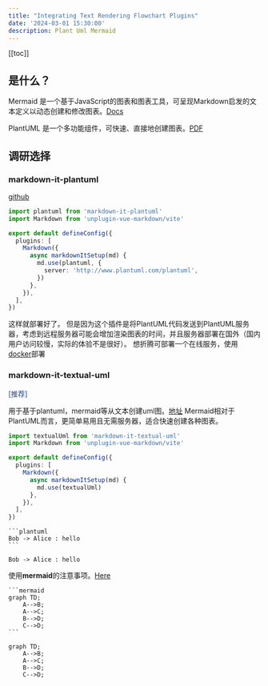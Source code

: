 ```yaml
---
title: "Integrating Text Rendering Flowchart Plugins"
date: '2024-03-01 15:30:00'
description: Plant Uml Mermaid
---
```


[[toc]]

<style>
  img[alt="uml diagram"] {
            border: 1px dashed #000;
            max-width: 30%;
            height: auto;
            display: block;
            margin: 20px auto;
          border-radius: 6px;
 }
 .mermaid svg{
   margin: 20px auto;
 }
</style>

## 是什么？

Mermaid 是一个基于JavaScript的图表和图表工具，可呈现Markdown启发的文本定义以动态创建和修改图表。[Docs](https://mermaid.js.org/intro/)

PlantUML 是一个多功能组件，可快速、直接地创建图表。[PDF](https://plantuml.com/zh/guide)

## 调研选择

### markdown-it-plantuml

[github](https://www.npmjs.com/package/markdown-it-plantuml)

```ts
import plantuml from 'markdown-it-plantuml'
import Markdown from 'unplugin-vue-markdown/vite'

export default defineConfig({
  plugins: [
    Markdown({
      async markdownItSetup(md) {
        md.use(plantuml, {
          server: 'http://www.plantuml.com/plantuml',
        })
      },
    }),
  ],
})
```

这样就部署好了。
但是因为这个插件是将PlantUML代码发送到PlantUML服务器，考虑到远程服务器可能会增加渲染图表的时间，并且服务器部署在国外（国内用户访问较慢，实际的体验不是很好）。
想折腾可部署一个在线服务，使用[docker](https://plantuml.com/zh/starting)部署

### markdown-it-textual-uml

<span style="color:#28437e">[推荐]</span>

用于基于plantuml，mermaid等从文本创建uml图。[地址](https://github.com/manastalukdar/markdown-it-textual-uml)
Mermaid相对于PlantUML而言，更简单易用且无需服务器，适合快速创建各种图表。

```ts
import textualUml from 'markdown-it-textual-uml'
import Markdown from 'unplugin-vue-markdown/vite'

export default defineConfig({
  plugins: [
    Markdown({
      async markdownItSetup(md) {
        md.use(textualUml)
      },
    }),
  ],
})
```

````
```plantuml
Bob -> Alice : hello
```
````

```plantuml
Bob -> Alice : hello
```

使用**mermaid**的注意事项。[Here](https://github.com/manastalukdar/markdown-it-textual-uml?tab=readme-ov-file#additional-steps-for-mermaid)

````
```mermaid
graph TD;
    A-->B;
    A-->C;
    B-->D;
    C-->D;
```
````

```mermaid { "outputFormat": "canvas" }
graph TD;
    A-->B;
    A-->C;
    B-->D;
    C-->D;
```
